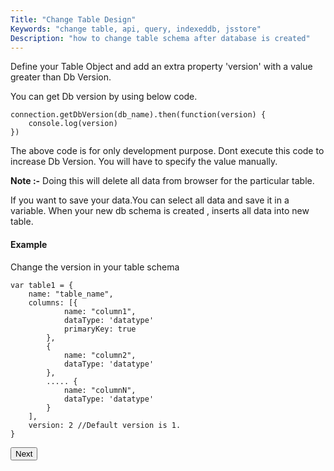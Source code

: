 ```yaml
---
Title: "Change Table Design"
Keywords: "change table, api, query, indexeddb, jsstore"
Description: "how to change table schema after database is created"
---
```


Define your Table Object and add an extra property 'version' with a value greater than Db Version. 

You can get Db version by using below code.

```
connection.getDbVersion(db_name).then(function(version) {
    console.log(version)
})
```

The above code is for only development purpose. Dont execute this code to increase Db Version. You will have to specify the value manually.

**Note :-** Doing this will delete all data from browser for the particular table.

If you want to save your data.You can select all data and save it in a variable. When your new db schema is created , inserts all data into new table.

#### Example

Change the version in your table schema

```
var table1 = {
    name: "table_name",
    columns: [{
            name: "column1",
            dataType: 'datatype'
            primaryKey: true
        },
        {
            name: "column2",
            dataType: 'datatype'
        },
        ..... {
            name: "columnN",
            dataType: 'datatype'
        }
    ],
    version: 2 //Default version is 1.
}
```


<p class="margin-top-40px center-align">
    <button class="btn info btnNext">Next</button>
</p>